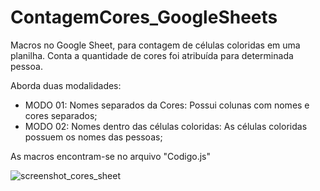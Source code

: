 # ContagemCores_GoogleSheets

Macros no Google Sheet, para contagem de células coloridas em uma planilha. Conta a quantidade de cores foi atribuída para determinada pessoa.

Aborda duas modalidades:

  * MODO 01: Nomes separados da Cores: Possui colunas com nomes e cores separados;
  * MODO 02: Nomes dentro das células coloridas: As células coloridas possuem os nomes das pessoas;

As macros encontram-se no arquivo "Codigo.js"

![screenshot_cores_sheet](https://user-images.githubusercontent.com/42048953/133140535-65ffd6f8-3558-419d-813c-16635f355f85.png)
